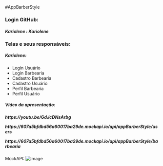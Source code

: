 #AppBarberStyle

<!DOCTYPE html>
<html>
<body>
<div>
  <h3>Login GitHub:</h3>
  <h5>Kariolene : Kariolene </h5>
</div>

<div>
  <h3>Telas e seus responsáveis:</h3>
	<h5>Kariolene:</h5>
  <ul>
    <li>Login Usuário</li>
    <li>Login Barbearia</li>
    <li>Cadastro Barbearia</li>
    <li>Cadastro Usuário</li>
    <li>Perfil Barbearia</li>
    <li>Perfil Usuário</li>
  </ul>
	
  <ul>
	
  </ul>
	
  <ul>
	
  </ul>
</div>
<div>
	<h5>Video da apresentação:<h5>
	<p>https://youtu.be/GdJcDNsArbg</p>
		<p>https://607a5bfdbd56a60017ba29de.mockapi.io/api/appBarberStyle/users</p>
		<p>https://607a5bfdbd56a60017ba29de.mockapi.io/api/appBarberStyle/barbearia</p>
           
</div>
</body>
</html>


	
MockAPI:
	![image](https://user-images.githubusercontent.com/38690364/121760970-cb3c5000-cb03-11eb-8046-6b427e8e236f.png)




